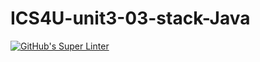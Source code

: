 # ICS4U-unit3-03-stack-Java

[![GitHub's Super Linter](https://github.com/ahmad-elkhawaldeh/ICS4U-unit3-03-stack-Java/workflows/GitHub's%20Super%20Linter/badge.svg)](https://github.com/ahmad-elkhawaldeh/ICS4U-unit3-03-stack-Java/actions)
